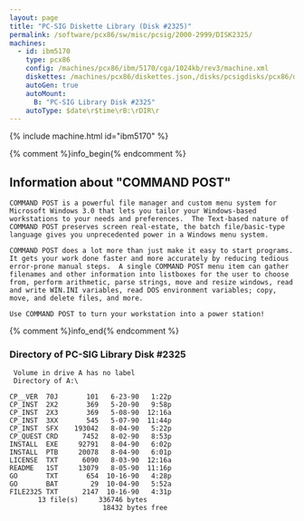 ```yaml
---
layout: page
title: "PC-SIG Diskette Library (Disk #2325)"
permalink: /software/pcx86/sw/misc/pcsig/2000-2999/DISK2325/
machines:
  - id: ibm5170
    type: pcx86
    config: /machines/pcx86/ibm/5170/cga/1024kb/rev3/machine.xml
    diskettes: /machines/pcx86/diskettes.json,/disks/pcsigdisks/pcx86/diskettes.json
    autoGen: true
    autoMount:
      B: "PC-SIG Library Disk #2325"
    autoType: $date\r$time\rB:\rDIR\r
---
```


{% include machine.html id="ibm5170" %}

{% comment %}info_begin{% endcomment %}

## Information about "COMMAND POST"

    COMMAND POST is a powerful file manager and custom menu system for
    Microsoft Windows 3.0 that lets you tailor your Windows-based
    workstations to your needs and preferences.  The Text-based nature of
    COMMAND POST preserves screen real-estate, the batch file/basic-type
    language gives you unprecedented power in a Windows menu system.
    
    COMMAND POST does a lot more than just make it easy to start programs.
    It gets your work done faster and more accurately by reducing tedious
    error-prone manual steps.  A single COMMAND POST menu item can gather
    filenames and other information into listboxes for the user to choose
    from, perform arithmetic, parse strings, move and resize windows, read
    and write WIN.INI variables, read DOS environment variables; copy,
    move, and delete files, and more.
    
    Use COMMAND POST to turn your workstation into a power station!
{% comment %}info_end{% endcomment %}


### Directory of PC-SIG Library Disk #2325

     Volume in drive A has no label
     Directory of A:\

    CP__VER  70J       101   6-23-90   1:22p
    CP_INST  2X2       369   5-20-90   9:58p
    CP_INST  2X3       369   5-08-90  12:16a
    CP_INST  3XX       545   5-07-90  11:44p
    CP_INST  SFX    193042   8-04-90   5:22p
    CP_QUEST CRD      7452   8-02-90   8:53p
    INSTALL  EXE     92791   8-04-90   6:02p
    INSTALL  PTB     20078   8-04-90   6:01p
    LICENSE  TXT      6090   8-03-90  12:16a
    README   1ST     13079   8-05-90  11:16p
    GO       TXT       654  10-16-90   4:28p
    GO       BAT        29  10-04-90   5:52a
    FILE2325 TXT      2147  10-16-90   4:31p
           13 file(s)     336746 bytes
                           18432 bytes free

